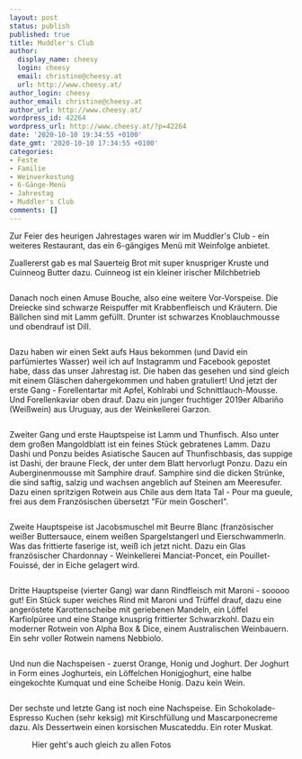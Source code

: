 ```yaml
---
layout: post
status: publish
published: true
title: Muddler's Club
author:
  display_name: cheesy
  login: cheesy
  email: christine@cheesy.at
  url: http://www.cheesy.at/
author_login: cheesy
author_email: christine@cheesy.at
author_url: http://www.cheesy.at/
wordpress_id: 42264
wordpress_url: http://www.cheesy.at/?p=42264
date: '2020-10-10 19:34:55 +0100'
date_gmt: '2020-10-10 17:34:55 +0100'
categories:
- Feste
- Familie
- Weinverkostung
- 6-Gänge-Menü
- Jahrestag
- Muddler's Club
comments: []
---
```

<!-- wp:paragraph -->
Zur Feier des heurigen Jahrestages waren wir im Muddler's Club - ein weiteres Restaurant, das ein 6-gängiges Menü mit Weinfolge anbietet.
<!-- /wp:paragraph -->
<!-- wp:paragraph -->
Zuallererst gab es mal Sauerteig Brot mit super knuspriger Kruste und Cuinneog Butter dazu. Cuinneog ist ein kleiner irischer Milchbetrieb
<!-- /wp:paragraph -->
<!-- wp:image {"id":42246} -->
<figure class="wp-block-image"><img src="{% link _fotos/events/2016-2020/2020-2/muddlers-club/Muddlers-Club-003.jpg %}" alt="" class="wp-image-42246"></figure>
<!-- /wp:image -->
<!-- wp:paragraph -->
Danach noch einen Amuse Bouche, also eine weitere Vor-Vorspeise. Die Dreiecke sind schwarze Reispuffer mit Krabbenfleisch und Kräutern. Die Bällchen sind mit Lamm gefüllt. Drunter ist schwarzes Knoblauchmousse und obendrauf ist Dill.
<!-- /wp:paragraph -->
<!-- wp:image {"id":42247} -->
<figure class="wp-block-image"><img src="{% link _fotos/events/2016-2020/2020-2/muddlers-club/Muddlers-Club-004.jpg %}" alt="" class="wp-image-42247"></figure>
<!-- /wp:image -->
<!-- wp:paragraph -->
Dazu haben wir einen Sekt aufs Haus bekommen (und David ein parfümiertes Wasser) weil ich auf Instagramm und Facebook gepostet habe, dass das unser Jahrestag ist. Die haben das gesehen und sind gleich mit einem Gläschen dahergekommen und haben gratuliert!
<!-- /wp:paragraph -->
<!-- wp:paragraph -->
Und jetzt der erste Gang - Forellentartar mit Apfel, Kohlrabi und Schnittlauch-Mousse. Und Forellenkaviar oben drauf.
<!-- /wp:paragraph -->
<!-- wp:paragraph -->
Dazu ein junger fruchtiger 2019er Albariño (Weißwein) aus Uruguay, aus der Weinkellerei Garzon.
<!-- /wp:paragraph -->
<!-- wp:image {"id":42250} -->
<figure class="wp-block-image"><img src="{% link _fotos/events/2016-2020/2020-2/muddlers-club/Muddlers-Club-007.jpg %}" alt="" class="wp-image-42250"></figure>
<!-- /wp:image -->
<!-- wp:paragraph -->
Zweiter Gang und erste Hauptspeise ist Lamm und Thunfisch. Also unter dem großen Mangoldblatt ist ein feines Stück gebratenes Lamm. Dazu Dashi und Ponzu beides Asiatische Saucen auf Thunfischbasis, das suppige ist Dashi, der braune Fleck, der unter dem Blatt hervorlugt Ponzu. Dazu ein Auberginenmousse mit Samphire drauf. Samphire sind die dicken Strünke, die sind saftig, salzig und wachsen angeblich auf Steinen am Meeresufer.
<!-- /wp:paragraph -->
<!-- wp:paragraph -->
Dazu einen spritzigen Rotwein aus Chile aus dem Itata Tal - Pour ma gueule, frei aus dem Französischen übersetzt "Für mein Goscherl".
<!-- /wp:paragraph -->
<!-- wp:image {"id":42252} -->
<figure class="wp-block-image"><img src="{% link _fotos/events/2016-2020/2020-2/muddlers-club/Muddlers-Club-009.jpg %}" alt="" class="wp-image-42252"></figure>
<!-- /wp:image -->
<!-- wp:paragraph -->
Zweite Hauptspeise ist Jacobsmuschel mit Beurre Blanc (französischer weißer Buttersauce, einem weißen Spargelstangerl und Eierschwammerln. Was das frittierte faserige ist, weiß ich jetzt nicht.
<!-- /wp:paragraph -->
<!-- wp:paragraph -->
Dazu ein Glas französischer Chardonnay - Weinkellerei Manciat-Poncet, ein Pouillet-Fouissé, der in Eiche gelagert wird.
<!-- /wp:paragraph -->
<!-- wp:image {"id":42254} -->
<figure class="wp-block-image"><img src="{% link _fotos/events/2016-2020/2020-2/muddlers-club/Muddlers-Club-011.jpg %}" alt="" class="wp-image-42254"></figure>
<!-- /wp:image -->
<!-- wp:paragraph -->
Dritte Hauptspeise (vierter Gang) war dann Rindfleisch mit Maroni - sooooo gut! Ein Stück super weiches Rind mit Maroni und Trüffel drauf, dazu eine angeröstete Karottenscheibe mit geriebenen Mandeln, ein Löffel Karfiolpüree und eine Stange knusprig frittierter Schwarzkohl.
<!-- /wp:paragraph -->
<!-- wp:paragraph -->
Dazu ein moderner Rotwein von Alpha Box & Dice, einem Australischen Weinbauern. Ein sehr voller Rotwein namens Nebbiolo.
<!-- /wp:paragraph -->
<!-- wp:image {"id":42256} -->
<figure class="wp-block-image"><img src="{% link _fotos/events/2016-2020/2020-2/muddlers-club/Muddlers-Club-013.jpg %}" alt="" class="wp-image-42256"></figure>
<!-- /wp:image -->
<!-- wp:paragraph -->
Und nun die Nachspeisen - zuerst Orange, Honig und Joghurt. Der Joghurt in Form eines Joghurteis, ein Löffelchen Honigjoghurt, eine halbe eingekochte Kumquat und eine Scheibe Honig.
<!-- /wp:paragraph -->
<!-- wp:paragraph -->
Dazu kein Wein.
<!-- /wp:paragraph -->
<!-- wp:image {"id":42257} -->
<figure class="wp-block-image"><img src="{% link _fotos/events/2016-2020/2020-2/muddlers-club/Muddlers-Club-014.jpg %}" alt="" class="wp-image-42257"></figure>
<!-- /wp:image -->
<!-- wp:paragraph -->
Der sechste und letzte Gang ist noch eine Nachspeise. Ein Schokolade-Espresso Kuchen (sehr keksig) mit Kirschfüllung und Mascarponecreme dazu.
<!-- /wp:paragraph -->
<!-- wp:paragraph -->
Als Dessertwein einen korsischen Muscateddu. Ein roter Muskat.
<!-- /wp:paragraph -->
<!-- wp:image {"id":42259,"linkDestination":"custom"} -->
<figure class="wp-block-image"><a href="http://www.cheesy.at/fotos/events/2016-2020/2020-2/muddlers-club/"><img src="{% link _fotos/events/2016-2020/2020-2/muddlers-club/Muddlers-Club-016.jpg %}" alt="" class="wp-image-42259"></a><br>
<figcaption>Hier geht's auch gleich zu allen Fotos</figcaption>
</figure>
<!-- /wp:image -->
